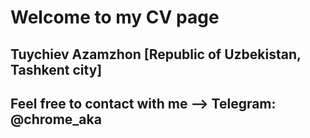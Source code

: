 # Welcome to my CV page
## Tuychiev Azamzhon [Republic of Uzbekistan, Tashkent city]
## Feel free to contact with me --> Telegram: @chrome_aka